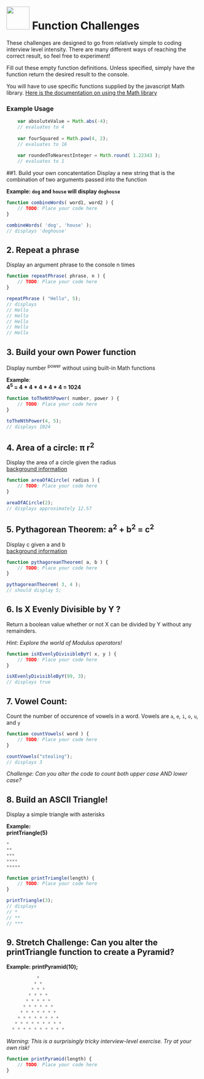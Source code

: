 # <img src="https://cloud.githubusercontent.com/assets/7833470/10423298/ea833a68-7079-11e5-84f8-0a925ab96893.png" width="60"> Function Challenges

These challenges are designed to go from relatively simple to coding interview level intensity.  There are many different ways of reaching the correct result, so feel free to experiment!  

Fill out these empty function definitions.  Unless specified, simply have the function return the desired result to the console.

You will have to use specific functions supplied by the javascript Math library.  [Here is the documentation on using the Math library](https://developer.mozilla.org/en-US/docs/Web/JavaScript/Reference/Global_Objects/Math)

### Example Usage
```javascript
	var absoluteValue = Math.abs(-4);
	// evaluates to 4
	
	var fourSquared = Math.pow(4, 2);
	// evaluates to 16
	
	var roundedToNearestInteger = Math.round( 1.22343 );
	// evaluates to 1
```


##1.  Build your own concatentation
Display a new string that is the combination of two arguments passed into the function 

**Example: `dog` and `house` will display `doghouse`**

```javascript
function combineWords( word1, word2 ) {
	// TODO: Place your code here
}

combineWords( 'dog', 'house' );
// displays 'doghouse'
```

## 2.  Repeat a phrase
Display an argument phrase to the console n times

```javascript
function repeatPhrase( phrase, n ) {
	// TODO: Place your code here
}

repeatPhrase ( "Hello", 5);
// displays 
// Hello
// Hello
// Hello
// Hello
// Hello
```

## 3.  Build your own Power function
Display number <sup>power</sup> without using built-in Math functions

**Example**:   
**4<sup>5</sup> = 4 * 4 * 4 * 4 * 4 = 1024**

```javascript
function toTheNthPower( number, power ) {
	// TODO: Place your code here		
}

toTheNthPower(4, 5);
// displays 1024
```

## 4. Area of a circle:  &pi; r<sup>2</sup>
Display the area of a circle given the radius  
[background information](http://www.mathgoodies.com/lessons/vol2/circle_area.html)

```javascript
function areaOfACircle( radius ) {
	// TODO: Place your code here
}

areaOfACircle(2);
// displays approximately 12.57
```


## 5.  Pythagorean Theorem: a<sup>2</sup> + b<sup>2</sup> = c<sup>2</sup>
Display c given a and b  
[background information](https://en.wikipedia.org/wiki/Pythagorean_theorem)

```javascript
function pythagoreanTheorem( a, b ) {
	// TODO: Place your code here
}

pythagoreanTheorem( 3, 4 );
// should display 5;
```

##  6. Is X Evenly Divisible by Y ?
Return a boolean value whether or not X can be divided by Y without any remainders.  

*Hint: Explore the world of Modulus operators!*

```javascript
function isXEvenlyDivisibleByY( x, y ) {
	// TODO: Place your code here
}

isXEvenlyDivisibleByY(99, 3);
// displays true
```



## 7.  Vowel Count:
Count the number of occurence of vowels in a word.
Vowels are `a`, `e`, `i`, `o`, `u`, and `y`

```javascript
function countVowels( word ) {
	// TODO: Place your code here
}

countVowels("stealing");
// displays 3
```
*Challenge: Can you alter the code to count both upper case AND lower case?*



## 8. Build an ASCII Triangle!
Display a simple triangle with asterisks

**Example:   
printTriangle(5)**

```javascript
*
**
***
****
*****
```

```javascript
function printTriangle(length) {
	// TODO: Place your code here
}

printTriangle(3);
// displays
// *
// **
// ***
```

## 9. Stretch Challenge: Can you alter the printTriangle function to create a Pyramid? 
**Example:  printPyramid(10);**

```javascript
           *
          * *
         * * *
        * * * *
       * * * * *
      * * * * * *
     * * * * * * *
    * * * * * * * * 
   * * * * * * * * *
  * * * * * * * * * *
```

*Warning: This is a surprisingly tricky interview-level exercise.  Try at your own risk!*

```javascript
function printPyramid(length) {
	// TODO: Place your code here
}
```

